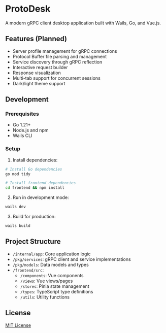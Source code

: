 # ProtoDesk

A modern gRPC client desktop application built with Wails, Go, and Vue.js.

## Features (Planned)

- Server profile management for gRPC connections
- Protocol Buffer file parsing and management
- Service discovery through gRPC reflection
- Interactive request builder
- Response visualization
- Multi-tab support for concurrent sessions
- Dark/light theme support

## Development

### Prerequisites

- Go 1.21+
- Node.js and npm
- Wails CLI

### Setup

1. Install dependencies:
```bash
# Install Go dependencies
go mod tidy

# Install frontend dependencies
cd frontend && npm install
```

2. Run in development mode:
```bash
wails dev
```

3. Build for production:
```bash
wails build
```

## Project Structure

- `/internal/app`: Core application logic
- `/pkg/services`: gRPC client and service implementations
- `/pkg/models`: Data models and types
- `/frontend/src`:
  - `/components`: Vue components
  - `/views`: Vue views/pages
  - `/stores`: Pinia state management
  - `/types`: TypeScript type definitions
  - `/utils`: Utility functions

## License

[MIT License](LICENSE)
